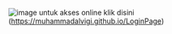 ![image](https://github.com/user-attachments/assets/d40ae3a2-5492-4d21-b036-2d1c481b9b30)
untuk akses online klik disini (https://muhammadalvigi.github.io/LoginPage)
